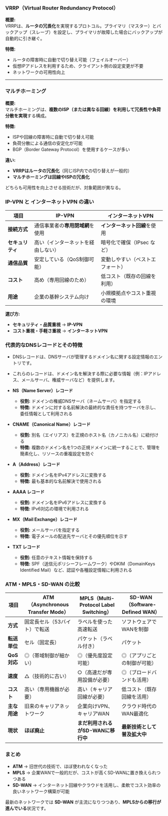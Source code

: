 ### VRRP（Virtual Router Redundancy Protocol）
**概要:**  
VRRPは、**ルータの冗長化**を実現するプロトコル。プライマリ（マスター）とバックアップ（スレーブ）を設定し、プライマリが故障した場合にバックアップが自動的に引き継ぐ。

**特徴:**  
- ルータの障害時に自動で切り替え可能（フェイルオーバー）  
- 仮想IPアドレスを利用するため、クライアント側の設定変更が不要  
- ネットワークの可用性向上  

---

### マルチホーミング
**概要:**  
マルチホーミングは、**複数のISP（または異なる回線）を利用して冗長性や負荷分散を実現**する構成。

**特徴:**  
- ISPや回線の障害時に自動で切り替え可能  
- 負荷分散による通信の安定化が可能  
- BGP（Border Gateway Protocol）を使用するケースが多い  

**違い:**  
- **VRRPはルータの冗長化**（同じISP内での切り替えが一般的）  
- **マルチホーミングは回線やISPの冗長化**  

どちらも可用性を向上させる技術だが、対象範囲が異なる。


### IP-VPN と インターネットVPN の違い

| 項目             | IP-VPN                          | インターネットVPN            |
|-----------------|--------------------------------|----------------------------|
| **接続方式**    | 通信事業者の**専用閉域網**を使用 | **インターネット回線**を使用 |
| **セキュリティ** | 高い（インターネットを経由しない） | 暗号化で確保（IPsec など） |
| **通信品質**    | 安定している（QoS制御可能）    | 変動しやすい（ベストエフォート） |
| **コスト**      | 高め（専用回線のため）        | 低コスト（既存の回線を利用） |
| **用途**       | 企業の基幹システム向け        | 小規模拠点やコスト重視の環境 |

**選び方:**  
- **セキュリティ・品質重視** → **IP-VPN**  
- **コスト重視・手軽さ重視** → **インターネットVPN**  

### 代表的なDNSレコードとその特徴

- DNSレコードは、DNSサーバが管理するドメイン名に関する設定情報のエントリです。  
- これらのレコードは、ドメイン名を解決する際に必要な情報（例：IPアドレス、メールサーバ、権威サーバなど）を提供します。


- **NS（Name Server）レコード**  
  - **役割:** ドメインの権威DNSサーバ（ネームサーバ）を指定する  
  - **特徴:** ドメインに対する名前解決の最終的な責任を持つサーバを示し、委任情報として利用される

- **CNAME（Canonical Name）レコード**  
  - **役割:** 別名（エイリアス）を正規のホスト名（カノニカル名）に紐付ける  
  - **特徴:** 複数のドメイン名を1つの正規ドメインに統一することで、管理を簡素化し、リソースの重複設定を防ぐ

- **A（Address）レコード**  
  - **役割:** ドメイン名をIPv4アドレスに変換する  
  - **特徴:** 最も基本的な名前解決で使用される

- **AAAA レコード**  
  - **役割:** ドメイン名をIPv6アドレスに変換する  
  - **特徴:** IPv6対応の環境で利用される

- **MX（Mail Exchange）レコード**  
  - **役割:** メールサーバを指定する  
  - **特徴:** 電子メールの配送先サーバとその優先順位を示す

- **TXT レコード**  
  - **役割:** 任意のテキスト情報を保持する  
  - **特徴:** SPF（送信元ポリシーフレームワーク）やDKIM（DomainKeys Identified Mail）など、認証や各種設定情報に利用される


### ATM・MPLS・SD-WAN の比較

| 項目        | ATM（Asynchronous Transfer Mode） | MPLS（Multi-Protocol Label Switching） | SD-WAN（Software-Defined WAN） |
|------------|----------------------------------|--------------------------------------|------------------------------|
| **方式**   | 固定長セル（53バイト）で転送     | ラベルを使った高速転送              | ソフトウェアでWANを制御      |
| **転送単位** | セル（固定長）                 | パケット（ラベル付き）              | パケット                      |
| **QoS対応** | ◎（帯域制御が細かい）          | ◎（優先度設定可能）                | ◎（アプリごとの制御が可能） |
| **速度**   | △（技術的に古い）              | ○（高速だが専用設備が必要）        | ◎（ブロードバンドも活用）  |
| **コスト**  | 高い（専用機器が必要）          | 高い（キャリア回線が必要）          | 低コスト（既存回線を活用）  |
| **主な用途** | 旧来のキャリアネットワーク    | 企業向けVPN、キャリアWAN           | クラウド時代のWAN最適化     |
| **現状**   | **ほぼ廃止**                    | **まだ利用されるがSD-WANに移行中**  | **最新技術として普及拡大中** |

### まとめ
- **ATM** → 旧世代の技術で、ほぼ使われなくなった  
- **MPLS** → 企業WANで一般的だが、コストが高くSD-WANに置き換えられつつある  
- **SD-WAN** → インターネット回線やクラウドを活用し、柔軟でコスト効率の良いネットワーク構築が可能  

最新のネットワークでは **SD-WAN** が主流になりつつあり、**MPLSからの移行が進んでいる**状況です。

